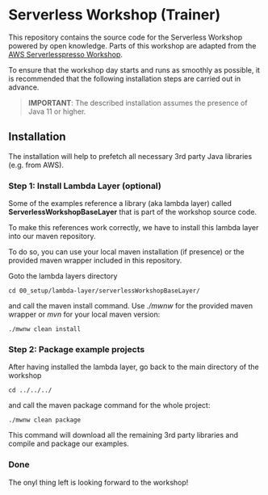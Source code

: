 # Serverless Workshop (Trainer)

This repository contains the source code for the Serverless Workshop powered by open knowledge. Parts of this workshop are adapted from the [AWS Serverlesspresso Workshop](https://workshop.serverlesscoffee.com). 

To ensure that the workshop day starts and runs as smoothly as possible, it is recommended that the following installation steps are carried out in advance. 

> **IMPORTANT**: The described installation assumes the presence of Java 11 or higher. 


## Installation 

The installation will help to prefetch all necessary 3rd party Java libraries (e.g. from AWS). 

### Step 1: Install Lambda Layer (optional)

Some of the examples reference a library (aka lambda layer) called __ServerlessWorkshopBaseLayer__ that is part of the workshop source code. 

To make this references work correctly, we have to install this lambda layer into our maven repository.

To do so, you can use your local maven installation (if presence) or the provided maven wrapper included in this repository. 

Goto the lambda layers directory 

	cd 00_setup/lambda-layer/serverlessWorkshopBaseLayer/

and call the maven install command. Use _./mwnw_ for the provided maven wrapper or _mvn_ for your local maven version: 

	./mwnw clean install

### Step 2: Package example projects

After having installed the lambda layer, go back to the main directory of the workshop 

	cd ../../../

and call the maven package command for the whole project: 

	./mwnw clean package 

This command will download all the remaining 3rd party libraries and compile and package our examples. 

### Done

The onyl thing left is looking forward to the workshop! 




